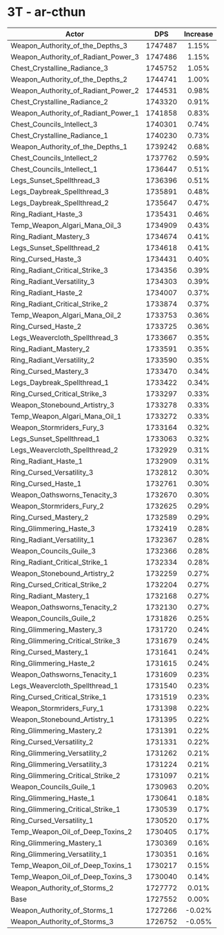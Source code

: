 # 3T - ar-cthun
| Actor | DPS | Increase |
|---|:---:|:---:|
|Weapon_Authority_of_the_Depths_3|1747487|1.15%|
|Weapon_Authority_of_Radiant_Power_3|1747486|1.15%|
|Chest_Crystalline_Radiance_3|1745752|1.05%|
|Weapon_Authority_of_the_Depths_2|1744741|1.00%|
|Weapon_Authority_of_Radiant_Power_2|1744531|0.98%|
|Chest_Crystalline_Radiance_2|1743320|0.91%|
|Weapon_Authority_of_Radiant_Power_1|1741858|0.83%|
|Chest_Councils_Intellect_3|1740301|0.74%|
|Chest_Crystalline_Radiance_1|1740230|0.73%|
|Weapon_Authority_of_the_Depths_1|1739242|0.68%|
|Chest_Councils_Intellect_2|1737762|0.59%|
|Chest_Councils_Intellect_1|1736447|0.51%|
|Legs_Sunset_Spellthread_3|1736396|0.51%|
|Legs_Daybreak_Spellthread_3|1735891|0.48%|
|Legs_Daybreak_Spellthread_2|1735647|0.47%|
|Ring_Radiant_Haste_3|1735431|0.46%|
|Temp_Weapon_Algari_Mana_Oil_3|1734909|0.43%|
|Ring_Radiant_Mastery_3|1734674|0.41%|
|Legs_Sunset_Spellthread_2|1734618|0.41%|
|Ring_Cursed_Haste_3|1734431|0.40%|
|Ring_Radiant_Critical_Strike_3|1734356|0.39%|
|Ring_Radiant_Versatility_3|1734303|0.39%|
|Ring_Radiant_Haste_2|1734007|0.37%|
|Ring_Radiant_Critical_Strike_2|1733874|0.37%|
|Temp_Weapon_Algari_Mana_Oil_2|1733753|0.36%|
|Ring_Cursed_Haste_2|1733725|0.36%|
|Legs_Weavercloth_Spellthread_3|1733667|0.35%|
|Ring_Radiant_Mastery_2|1733591|0.35%|
|Ring_Radiant_Versatility_2|1733590|0.35%|
|Ring_Cursed_Mastery_3|1733470|0.34%|
|Legs_Daybreak_Spellthread_1|1733422|0.34%|
|Ring_Cursed_Critical_Strike_3|1733297|0.33%|
|Weapon_Stonebound_Artistry_3|1733278|0.33%|
|Temp_Weapon_Algari_Mana_Oil_1|1733272|0.33%|
|Weapon_Stormriders_Fury_3|1733164|0.32%|
|Legs_Sunset_Spellthread_1|1733063|0.32%|
|Legs_Weavercloth_Spellthread_2|1732929|0.31%|
|Ring_Radiant_Haste_1|1732909|0.31%|
|Ring_Cursed_Versatility_3|1732812|0.30%|
|Ring_Cursed_Haste_1|1732761|0.30%|
|Weapon_Oathsworns_Tenacity_3|1732670|0.30%|
|Weapon_Stormriders_Fury_2|1732625|0.29%|
|Ring_Cursed_Mastery_2|1732589|0.29%|
|Ring_Glimmering_Haste_3|1732419|0.28%|
|Ring_Radiant_Versatility_1|1732367|0.28%|
|Weapon_Councils_Guile_3|1732366|0.28%|
|Ring_Radiant_Critical_Strike_1|1732334|0.28%|
|Weapon_Stonebound_Artistry_2|1732259|0.27%|
|Ring_Cursed_Critical_Strike_2|1732204|0.27%|
|Ring_Radiant_Mastery_1|1732168|0.27%|
|Weapon_Oathsworns_Tenacity_2|1732130|0.27%|
|Weapon_Councils_Guile_2|1731826|0.25%|
|Ring_Glimmering_Mastery_3|1731720|0.24%|
|Ring_Glimmering_Critical_Strike_3|1731679|0.24%|
|Ring_Cursed_Mastery_1|1731641|0.24%|
|Ring_Glimmering_Haste_2|1731615|0.24%|
|Weapon_Oathsworns_Tenacity_1|1731609|0.23%|
|Legs_Weavercloth_Spellthread_1|1731540|0.23%|
|Ring_Cursed_Critical_Strike_1|1731519|0.23%|
|Weapon_Stormriders_Fury_1|1731398|0.22%|
|Weapon_Stonebound_Artistry_1|1731395|0.22%|
|Ring_Glimmering_Mastery_2|1731391|0.22%|
|Ring_Cursed_Versatility_2|1731331|0.22%|
|Ring_Glimmering_Versatility_2|1731262|0.21%|
|Ring_Glimmering_Versatility_3|1731224|0.21%|
|Ring_Glimmering_Critical_Strike_2|1731097|0.21%|
|Weapon_Councils_Guile_1|1730963|0.20%|
|Ring_Glimmering_Haste_1|1730641|0.18%|
|Ring_Glimmering_Critical_Strike_1|1730539|0.17%|
|Ring_Cursed_Versatility_1|1730520|0.17%|
|Temp_Weapon_Oil_of_Deep_Toxins_2|1730405|0.17%|
|Ring_Glimmering_Mastery_1|1730369|0.16%|
|Ring_Glimmering_Versatility_1|1730351|0.16%|
|Temp_Weapon_Oil_of_Deep_Toxins_1|1730217|0.15%|
|Temp_Weapon_Oil_of_Deep_Toxins_3|1730040|0.14%|
|Weapon_Authority_of_Storms_2|1727772|0.01%|
|Base|1727552|0.00%|
|Weapon_Authority_of_Storms_1|1727266|-0.02%|
|Weapon_Authority_of_Storms_3|1726752|-0.05%|
